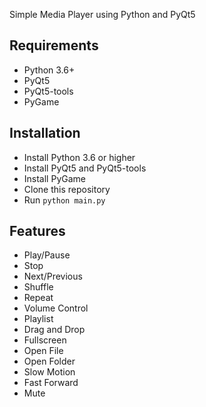 Simple Media Player using Python and PyQt5

## Requirements
- Python 3.6+
- PyQt5
- PyQt5-tools
- PyGame

## Installation
- Install Python 3.6 or higher
- Install PyQt5 and PyQt5-tools
- Install PyGame
- Clone this repository
- Run `python main.py`

## Features
- Play/Pause
- Stop
- Next/Previous
- Shuffle
- Repeat
- Volume Control
- Playlist
- Drag and Drop
- Fullscreen
- Open File
- Open Folder
- Slow Motion
- Fast Forward
- Mute
